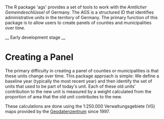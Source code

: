 The R package 'ags' provides a set of tools to work with the _Amtlicher Gemeindeschlüssel_ of Germany. The AGS is a structured ID that identifies administrative units in the territory of Germany. The primary function of this package is to allow users to create panels of counties and municipalities over time. 

__ Early development stage __ 

# Creating a Panel

The primary difficulty in creating a panel of counties or municipalities is that these units change over time. This package approach is simple: We define a baseline year (typically the most recent year) and then identify the set of units that used to be part of today's unit. Each of these old units' contribution to the new unit is measured by a weight calculated from the proportion of area that the old unit contributes to the new. 

These calculations are done using the 1:250.000 Verwaltungsgebiete (VG) maps provided by the 
[Geodatenzentrum](http://www.geodatenzentrum.de/geodaten/gdz_rahmen.gdz_div?gdz_spr=deu&gdz_akt_zeile=5&gdz_anz_zeile=0&gdz_user_id=0) since 1997. 